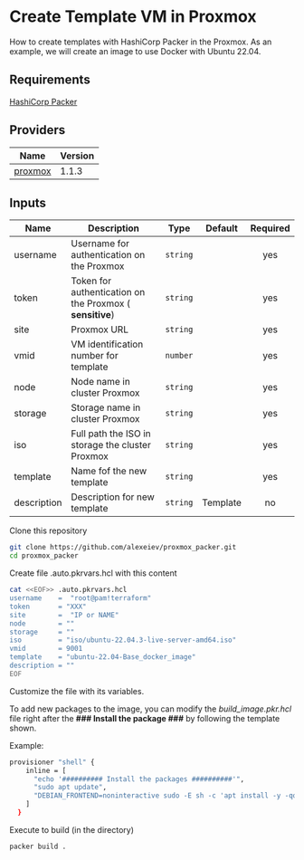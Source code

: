 # Create Template VM in Proxmox 

How to create templates with HashiCorp Packer in the Proxmox. 
As an example, we will create an image to use Docker with Ubuntu 22.04.

## Requirements

[HashiCorp Packer](https://developer.hashicorp.com/packer/install)


## Providers

| Name | Version |
|------|---------|
|[proxmox](https://github.com/hashicorp/packer-plugin-proxmox)|1.1.3|


## Inputs

| Name | Description | Type | Default | Required |
|------|-------------|------|---------|:--------:|
|username|Username for authentication on the Proxmox|`string`|| yes |
|token|Token for authentication on the Proxmox ( **sensitive**)|`string`|  | yes |
|site|Proxmox URL|`string`| | yes|
|vmid|VM identification number for template |`number`||yes|
|node|Node name in cluster Proxmox |`string`| |yes|
|storage|Storage name in cluster Proxmox|`string`| |yes|
|iso|Full path the ISO in storage the cluster Proxmox|`string`| |yes|
|template|Name fof the new template|`string`| | yes|
|description|Description for new template|`string`| Template | no 


Clone this repository 
```bash
git clone https://github.com/alexeiev/proxmox_packer.git
cd proxmox_packer
```

Create file .auto.pkrvars.hcl with this content

```bash
cat <<EOF>> .auto.pkrvars.hcl
username    =  "root@pam!terraform"
token       = "XXX"
site        =  "IP or NAME"
node        = ""
storage     = ""
iso         = "iso/ubuntu-22.04.3-live-server-amd64.iso"
vmid        = 9001
template    = "ubuntu-22.04-Base_docker_image"
description = ""
EOF
```

Customize the file with its variables.



To add new packages to the image, you can modify the *build_image.pkr.hcl* file right after the **### Install the package ###** by following the template shown.

Example:
```bash
provisioner "shell" {
    inline = [
      "echo '########## Install the packages ##########'",
      "sudo apt update",
      "DEBIAN_FRONTEND=noninteractive sudo -E sh -c 'apt install -y -qq Package > /dev/null '",
    ]
  }
```
Execute to build (in the directory)

```bash
packer build .
```

